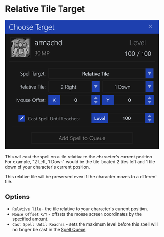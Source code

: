 # Relative Tile Target

![image](../screenshots/spell-target-relative-tile.png)

This will cast the spell on a tile relative to the character's current position.
For example, "2 Left, 1 Down" would be the tile located 2 tiles left and 1 tile down of your character's current position.

This relative tile will be preserved even if the character moves to a different tile.

## Options

- `Relative Tile` - the tile relative to your character's current position.
- `Mouse Offset X/Y` - offsets the mouse screen coordinates by the specified amount.
- `Cast Spell Until Reaches` - sets the maximum level before this spell will no longer be cast in the [Spell Queue](../user-interface/main-window.md#spell-queue).
